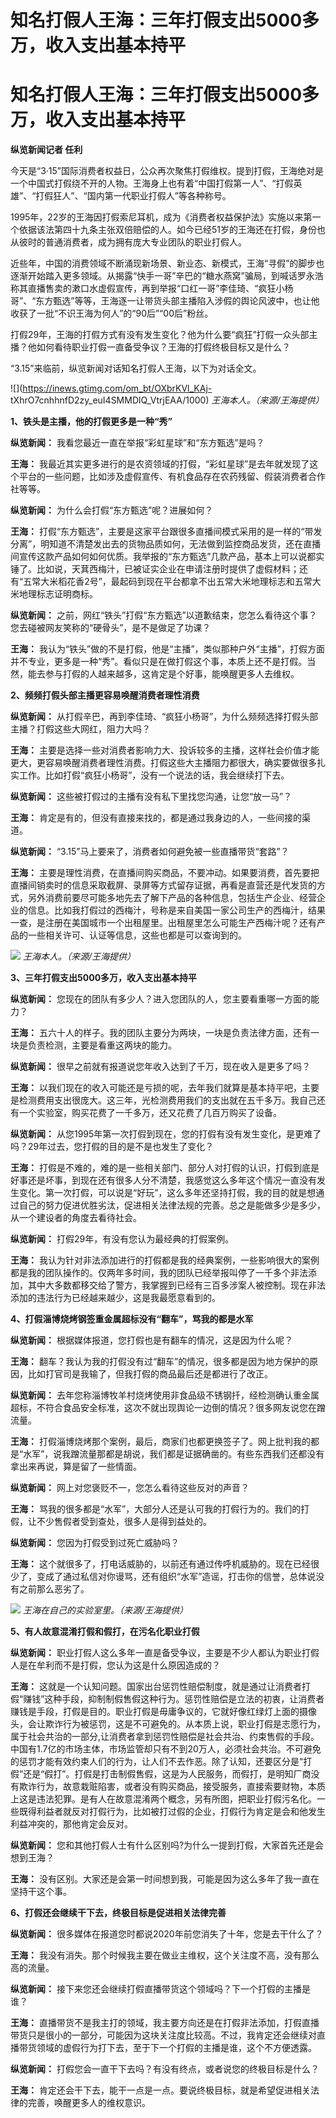 # 知名打假人王海：三年打假支出5000多万，收入支出基本持平

# 知名打假人王海：三年打假支出5000多万，收入支出基本持平

**纵览新闻记者 任利**

今天是“3·15”国际消费者权益日，公众再次聚焦打假维权。提到打假，王海绝对是一个中国式打假绕不开的人物。王海身上也有着“中国打假第一人”、“打假英雄”、“打假狂人”、“国内第一代职业打假人”等各种称号。

1995年，22岁的王海因打假索尼耳机，成为《消费者权益保护法》实施以来第一个依据该法第四十九条主张双倍赔偿的人。如今已经51岁的王海还在打假，身份也从彼时的普通消费者，成为拥有庞大专业团队的职业打假人。

近些年，中国的消费领域不断涌现新场景、新业态、新模式，王海“寻假”的脚步也逐渐开始踏入更多领域。从揭露“快手一哥”辛巴的“糖水燕窝”骗局，到喊话罗永浩称其直播售卖的漱口水虚假宣传，再到举报“口红一哥”李佳琦、“疯狂小杨哥”、“东方甄选”等等，王海逐一让带货头部主播陷入涉假的舆论风波中，也让他收获了一批“不识王海为何人”的“90后”“00后”粉丝。

打假29年，王海的打假方式有没有发生变化？他为什么要“疯狂”打假一众头部主播？他如何看待职业打假一直备受争议？王海的打假终极目标又是什么？

“3.15”来临前，纵览新闻对话知名打假人王海，以下为对话全文。

![](https://inews.gtimg.com/om_bt/OXbrKVl_KAj-
tXhrO7cnhhnfD2zy_euI4SMMDlQ_VtrjEAA/1000) _王海本人。（来源/王海提供）_

**1、铁头是主播，他的打假更多是一种“秀”**

**纵览新闻：** 我看您最近一直在举报“彩虹星球”和“东方甄选”是吗？

**王海：**
我最近其实更多进行的是农资领域的打假，“彩虹星球”是去年就发现了这个平台的一些问题，比如涉及虚假宣传、有机食品存在农药残留、假装消费者合作社等等。

**纵览新闻：** 为什么会打假“东方甄选”呢？进展如何？

**王海：**
打假“东方甄选”，主要是这家平台跟很多直播间模式采用的是一样的“带发分离”，明知道不清楚发出去的货物品质如何，无法做到监控商品发货，还在直播间宣传这款产品如何如何优质。我举报的“东方甄选”几款产品，基本上可以说都实锤了。比如说，天萁西梅汁，已被证实企业在申请注册时提供了虚假材料；还有“五常大米稻花香2号”，最起码到现在平台都拿不出五常大米地理标志和五常大米地理标志证明商标。

**纵览新闻：** 之前，网红“铁头”打假“东方甄选”以道歉结束，您怎么看待这个事？您去碰被网友笑称的“硬骨头”，是不是做足了功课？

**王海：**
我认为“铁头”做的不是打假，他是“主播”，类似那种户外“主播”，打假方面并不专业，更多是一种“秀”。看似只是在做打假这个事，本质上还不是打假。当然，能去参与打假的人越来越多，这肯定是个好事，能唤醒更多人去维权。

**2、频频打假头部主播更容易唤醒消费者理性消费**

**纵览新闻：** 从打假辛巴，再到李佳琦、“疯狂小杨哥”，为什么频频选择打假头部主播？打假这些大网红，阻力大吗？

**王海：**
主要是选择一些对消费者影响力大、投诉较多的主播，这样社会价值才能更大，更容易唤醒消费者理性消费。打假这些大主播阻力都很大，确实要做很多扎实工作。比如打假“疯狂小杨哥”，没有一个说法的话，我会继续打下去。

**纵览新闻：** 这些被打假过的主播有没有私下里找您沟通，让您“放一马”？

**王海：** 肯定是有的，但没有直接来找的，都是通过我身边的人，一些间接的渠道。

**纵览新闻：** “3.15”马上要来了，消费者如何避免被一些直播带货“套路”？

**王海：**
主要是理性消费，在直播间购买商品，不要冲动。如果要消费，首先要把直播间销卖时的信息采取截屏、录屏等方式留存证据，再看是直营还是代发货的方式，另外消费前要尽可能多地先去了解下产品的各种信息，包括生产企业、经营企业的信息。比如我打假过的西梅汁，号称是来自美国一家公司生产的西梅汁，结果一查，是注册在美国城市一个出租屋里。出租屋里怎么可能生产西梅汁呢？还有产品的一些相关许可、认证等信息，这些也都是可以查询到的。

![](https://inews.gtimg.com/om_bt/OHgrvFx_5fWzmYJGZ8Y6ILpVYBeVBcqBeQREksO1324HMAA/1000)
_王海本人。（来源/王海提供）_

**3、三年打假支出5000多万，收入支出基本持平**

**纵览新闻：** 您现在的团队有多少人？进入您团队的人，您主要看重哪一方面的能力？

**王海：** 五六十人的样子。我的团队主要分为两块，一块是负责法律方面，还有一块是负责检测，主要是看重这两块的能力。

**纵览新闻：** 很早之前就有报道说您年收入达到了千万，现在收入是更多了吗？

**王海：**
以我们现在的收入可能还是亏损的呢，去年我们就算是基本持平吧，主要是检测费用支出很庞大。这三年，光检测费用我们的支出就在五千多万。我自己还有一个实验室，购买花费了一千多万，还又花费了几百万购买了设备。

**纵览新闻：** 从您1995年第一次打假到现在，您的打假有没有发生变化，是更难了吗？29年过去，您打假的目的是不是也发生了变化？

**王海：**
打假是不难的，难的是一些相关部门、部分人对打假的认识，打假到底是好事还是坏事，到现在还有很多人分不清楚，我感觉这么多年这个情况一直没有发生变化。第一次打假，可以说是“好玩”，这么多年还坚持打假，我的目的就是想通过自己的努力促进优胜劣汰，促进相关法律法规的完善。总之是能做多少是多少，从一个建设者的角度去看待社会。

**纵览新闻：** 打假29年，有没有您认为最经典的打假案例。

**王海：**
我认为针对非法添加进行的打假都是我的经典案例，一些影响很大的案例都是我的团队操作的。仅两年多时间，我的团队已经举报叫停了一千多个非法添加，其中大多数都移交给了警方，我掌握到已经有三百多涉案人被控制。现在非法添加的违法行为已经越来越少，这是我最愿意看到的。

**4、打假淄博烧烤钢签重金属超标没有“翻车”，骂我的都是水军**

**纵览新闻：** 根据媒体报道，您打假也是有翻车的情况，这是因为什么呢？

**王海：** 翻车？我认为我的打假没有过“翻车”的情况，很多都是因为地方保护的原因，比如打官司是我输了，但我打假的商品最后还是都进行了改正。

**纵览新闻：**
去年您称淄博牧羊村烧烤使用非食品级不锈钢扦，经检测确认重金属超标，不符合食品安全标准，这次不就出现舆论一边倒的情况？很多网友说您在蹭流量。

**王海：**
打假淄博烧烤那个案例，最后，商家们也都更换签子了。网上批判我的都是“水军”，说我蹭流量那都是胡说，我们都是证据确凿的。有些东西我们还都没有拿出来再说，算是留了一些情面。

**纵览新闻：** 网上对您褒贬不一，您怎么看待这些反对的声音？

**王海：** 骂我的很多都是“水军”，大部分人还是认可我的打假行为的。我们的打假，让不少售假者受到查处，很多人是得到益处的。

**纵览新闻：** 您因为打假受到过死亡威胁吗？

**王海：**
这个就很多了，打电话威胁的，以前还有通过传呼机威胁的。现在已经很少了，变成了通过私信对你谩骂，还有组织“水军”造谣，打击你的信誉，总体说没有之前那么恶劣了。

![](https://inews.gtimg.com/om_bt/OCJhcKoDBVOIEj7nNvhtmvPck4_DU_6XSGlVUODbjcN3gAA/1000)
_王海在自己的实验室里。（来源/王海提供）_

**5、有人故意混淆打假和假打，在污名化职业打假**

**纵览新闻：** 职业打假人这么多年一直是备受争议，主要是不少人都认为职业打假人是在牟利而不是打假，您认为这是什么原因造成的？

**王海：**
这就是一个认知问题。国家出台惩罚性赔偿制度，就是通过让消费者打假“赚钱”这种手段，抑制制假售假这种行为。惩罚性赔偿是立法的初衷，让消费者赚钱是手段，打假是目的。职业打假是毋庸争议的，它就好像红绿灯上面的摄像头，会让欺诈行为被惩罚，这是不可避免的。从本质上说，职业打假是志愿行为，属于社会共治的一部分,让消费者拿到惩罚性赔偿是社会共治、约束售假的手段。中国有1.7亿的市场主体，市场监管却只有不到20万人，必须社会共治。不可避免的惩罚才能有效约束人们的行为，让人们不去作恶。除了认知，还要区分是“打假”还是“假打”。打假是打击制假售假，这是为人民服务，而假打，是明知厂商没有欺诈行为，故意栽赃陷害，或者没有购买商品，接受服务，直接索要财物，本质上这是违法犯罪。是有人在故意混淆两个概念，另有所图，把职业打假污名化。一些既得利益者就反对打假行为，比如被打过假的企业，打假行为肯定是会和他发生利益冲突的，那他肯定会反对。

**纵览新闻：** 您和其他打假人士有什么区别吗?为什么一提到打假，大家首先还是会想到王海？

**王海：** 没有区别。大家还是会第一时间想到我，可能是因为这么多年了我一直在坚持干这个事。

**6、打假还会继续干下去，终极目标是促进相关法律完善**

**纵览新闻：** 很多媒体在报道您时都说2020年前您消失了十年，您是去干什么了？

**王海：** 我没有消失。那个时候我主要在做业主维权，这个关注度不高，没有那么高的流量。

**纵览新闻：** 接下来您还会继续打假直播带货这个领域吗？下一个打假的主播是谁？

**王海：**
直播带货不是我主打的领域，我主要方向还是在打假非法添加，打假直播带货只是很小的一部分，可能因为这块关注度比较高。不过，我肯定还会继续对直播带货领域的虚假行为打下去，至于下一个打假的主播是谁，这个不方便透露。

**纵览新闻：** 打假您会一直干下去吗？有没有终点，或者说您的终极目标是什么？

**王海：** 肯定还会干下去，能干一点是一点。要说终极目标，就是希望促进相关法律的完善，唤醒更多人的维权意识。

